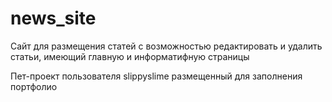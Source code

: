 # news_site
Сайт для размещения статей с возможностью редактировать и удалить статьи, имеющий главную и информатифную страницы

Пет-проект пользователя slippyslime размещенный для заполнения портфолио
